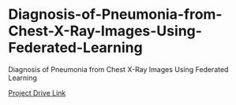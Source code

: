 # Diagnosis-of-Pneumonia-from-Chest-X-Ray-Images-Using-Federated-Learning
Diagnosis of Pneumonia from Chest X-Ray Images Using Federated Learning


<a href ="https://drive.google.com/file/d/1f7AGOGyxz5HQl4IeuNA1wNzOWTv7Dh6K/view?usp=drive_link" target="_blank"> Project Drive Link<a>
